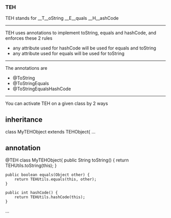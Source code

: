 ### TEH
TEH stands for __T__oString __E__quals __H__ashCode

- - -
TEH uses annotations to implement toString, equals and hashCode, and enforces these 2 rules
*	any attribute used for hashCode will be used for equals and toString
*	any attribute used for equals will be used for toString

- - -
The annotations are 
*	@ToString
*	@ToStringEquals
*	@ToStringEqualsHashCode

- - -
You can activate TEH on a given class by 2 ways
## inheritance
class MyTEHObject extends TEHObject{
...

## annotation
@TEH
class MyTEHObject{
	public String toString() {
		return TEHUtils.toString(this);
	}

	public boolean equals(Object other) {
		return TEHUtils.equals(this, other);
	}

	public int hashCode() {
		return TEHUtils.hashCode(this);
	}
...

